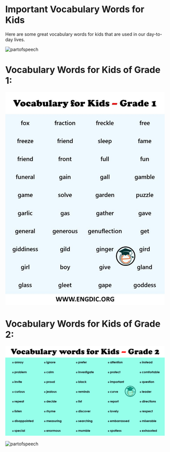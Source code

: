 # Important Vocabulary Words for Kids

Here are some great vocabulary words for kids that are used in our day-to-day lives.


![partofspeech](http://localhost:8080/images/vocab.jpg)

# Vocabulary Words for Kids of Grade 1:

![partofspeech](images/vocabs1.jpg)

# Vocabulary Words for Kids of Grade 2:


![partofspeech](images/vocabs2.png)

![partofspeech](http://localhost:8080/images/words.jpg)
